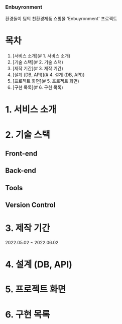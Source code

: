### Enbuyronment
환경돌이 팀의 친환경제품 쇼핑몰 'Enbuyronment' 프로젝트

# 목차
1. [서비스 소개](# 1. 서비스 소개)
2. [기술 스택](# 2. 기술 스택)
3. [제작 기간](# 3. 제작 기간)
4. [설계 (DB, API)](# 4. 설계 (DB, API))
5. [프로젝트 화면](# 5. 프로젝트 화면)
6. [구현 목록](# 6. 구현 목록)

# 1. 서비스 소개

# 2. 기술 스택
## Front-end
## Back-end
## Tools
## Version Control

# 3. 제작 기간
2022.05.02 ~ 2022.06.02

# 4. 설계 (DB, API)

# 5. 프로젝트 화면

# 6. 구현 목록
